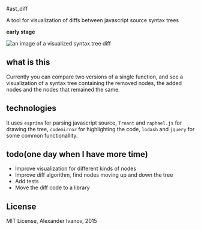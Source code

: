 #ast_diff

A tool for visualization of diffs between javascript source syntax trees

**early stage**

![an image of a visualized syntax tree diff](http://i.imgur.com/tPKdSMX.png)

## what is this

Currently you can compare two versions of a single function, and see a visualization of a syntax tree containing the removed nodes, the added nodes and the nodes that remained the same. 

## technologies

It uses `esprima` for parsing javascript source, `Treant` and `raphael.js` for drawing the tree, `codemirror` for highlighting the code, `lodash` and `jquery` for some common functionallity.

## todo(one day when I have more time)

* Improve visualization for different kinds of nodes
* Improve diff algorithm, find nodes moving up and down the tree
* Add tests
* Move the diff code to a library

## License

MIT License, Alexander Ivanov, 2015

